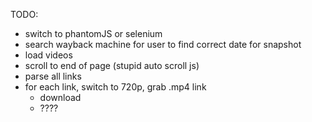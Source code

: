 
TODO:
- switch to phantomJS or selenium
- search wayback machine for user to find correct date for snapshot
- load videos
- scroll to end of page (stupid auto scroll js)
- parse all links
- for each link, switch to 720p, grab .mp4 link
  - download
  - ????

